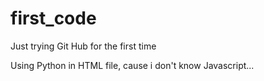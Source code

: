 # first_code
Just trying Git Hub for the first time

Using Python in HTML file, cause i don't know Javascript...
